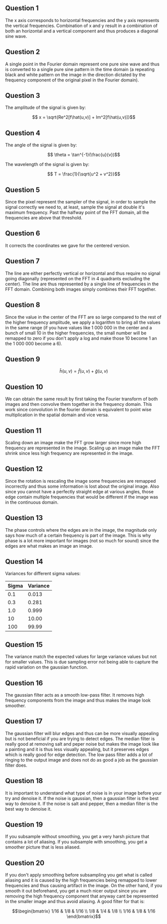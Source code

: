 ## Question 1

The x axis corresponds to horizontal frequencies and the y axis represents the vertical frequencies.
Combination of x and y result in a combination of both an horizontal and a vertical component and thus
produces a diagonal sine wave.

## Question 2

A single point in the Fourier domain represent one pure sine wave and thus is converted to a single pure
sine pattern in the time domain (a repeating black and white pattern on the image in the direction dictated by
the frequency component of the original pixel in the Fourier domain).

## Question 3

The amplitude of the signal is given by:

$$ x = \sqrt{Re^2[f\hat(u,v)] + Im^2[f\hat(u,v)]}$$

## Question 4

The angle of the signal is given by:

$$ \theta = \tan^{-1}(\frac{u}{v})$$

The wavelength of the signal is given by:

$$ T = \frac{1}{\sqrt{u^2 + v^2}}$$

## Question 5

Since the pixel represent the sampler of the signal, in order to sample the signal correctly we need to, at least, sample the signal at double it's maximum frequency. Past the halfway point of the FFT domain, all the frequencies are above that threshold.

## Question 6

It corrects the coordinates we gave for the centered version.

## Question 7

The line are either perfectly vertical or horizontal and thus require no signal going diagonally (represented on the FFT in 4 quadrants excluding the center). The line are thus represented by a single line of frequencies in the FFT domain. Combining both images simply combines their FFT together.

## Question 8

Since the value in the center of the FFT are so large compared to the rest of the higher frequency amplitude, we apply a logarithm to bring all the values in the same range (if you have values like 1 000 000 in the center and a bunch of small 10 in the higher frequencies, the small number will be remapped to zero if you don't apply a log and make those 10 become 1 an the 1 000 000 become a 6).

## Question 9

$$\hat{h}(u,v) = \hat{f}(u,v) + \hat{g}(u,v)$$

## Question 10

We can obtain the same result by first taking the Fourier transform of both images and then convolve them together
in the frequency domain. This work since convolution in the fourier domain is equivalent to point wise multiplication
in the spatial domain and vice versa.

## Question 11

Scaling down an image make the FFT grow larger since more high frequency are represented in the image. Scaling up an image make the FFT shrink since less high frequency are represented in the image.

## Question 12

Since the rotation is rescaling the image some frequencies are remapped incorrectly and thus some information is lost about the original image. Also since you cannot have a perfectly straight edge at various angles, those edge contain multiple frequencies that would be different if the image was in the continuous domain.

## Question 13

The phase controls where the edges are in the image, the magnitude only says how much of a certain frequency is part of the image. This is why phase is a lot more important for images (not so much for sound) since the edges are what makes an image an image.

## Question 14

Variances for different sigma values:

| Sigma | Variance |
|-------|----------|
| 0.1   | 0.013    |
| 0.3   | 0.281    |
| 1.0   | 0.999    |
| 10    | 10.00    |
| 100   | 99.99    |

## Question 15

The variance match the expected values for large variance values but not for smaller values.
This is due sampling error not being able to capture the rapid variation on the gaussian function.

## Question 16

The gaussian filter acts as a smooth low-pass filter. It removes high frequency components from the image and thus makes the image look smoother.

## Question 17

The gaussian filter will blur edges and thus can be more visually appealing but is not beneficial if you are trying to detect edges. The median filter is really good at removing salt and peper noise but makes the image look like a painting and it is thus less visually appealing, but it preserves edges which is really good for edge detection. The low pass filter adds a lot of ringing to the output image and does not do as good a job as the gaussian filter does.

## Question 18

It is important to understand what type of noise is in your image before your try and denoise it. If the noise is gaussian, then a gaussian filter is the best way to denoise it. If the noise is salt and pepper, then a median filter is the best way to denoise it.

## Question 19

If you subsample without smoothing, you get a very harsh picture that contains a lot of aliasing. If you subsample with smoothing, you get a smoother picture that is less aliased.

## Question 20

If you don't apply smoothing before subsampling you get what is called aliasing and it is caused by the high frequencies being remapped to lower frequencies and thus causing artifact in the image. On the other hand, if you smooth it out beforehand, you get a much nicer output since you are removing the high frequency component that anyway cant be represented in the smaller image and thus avoid aliasing. A good filter for that is:

$$\begin{bmatrix} 1/16 & 1/8 & 1/16 \\ 1/8 & 1/4 & 1/8 \\ 1/16 & 1/8 & 1/16 \end{bmatrix}$$
